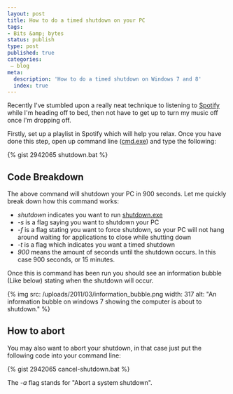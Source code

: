 ```yaml
---
layout: post
title: How to do a timed shutdown on your PC
tags:
- Bits &amp; bytes
status: publish
type: post
published: true
categories:
 – blog
meta:
  description: 'How to do a timed shutdown on Windows 7 and 8'
  index: true
---
```

Recently I've stumbled upon a really neat technique to listening to [Spotify](http://www.spotify.com/) while I'm heading off to bed, then not have to get up to turn my music off once I'm dropping off.

Firstly, set up a playlist in Spotify which will help you relax. Once you have done this step, open up command line ([cmd.exe](http://www.microsoft.com/resources/documentation/windows/xp/all/proddocs/en-us/cmd.mspx?mfr=true)) and type the following:

{% gist 2942065 shutdown.bat %}

## Code Breakdown

The above command will shutdown your PC in 900 seconds. Let me quickly break down how this command works:

*   _shutdown_ indicates you want to run [shutdown.exe](http://technet.microsoft.com/en-us/library/bb491003.aspx)
*   _-s_ is a flag saying you want to shutdown your PC
*   _-f_ is a flag stating you want to force shutdown, so your PC will not hang around waiting for applications to close while shutting down
*   _-t_ is a flag which indicates you want a timed shutdown
*   _900_ means the amount of seconds until the shutdown occurs. In this case 900 seconds, or 15 minutes.

Once this is command has been run you should see an information bubble (Like below) stating when the shutdown will occur.

{% img src: /uploads/2011/03/information_bubble.png width: 317 alt: "An information bubble on windows 7 showing the computer is about to shutdown." %}

## How to abort

You may also want to abort your shutdown, in that case just put the following code into your command line:

{% gist 2942065 cancel-shutdown.bat %}

The _-a_ flag stands for "Abort a system shutdown".
